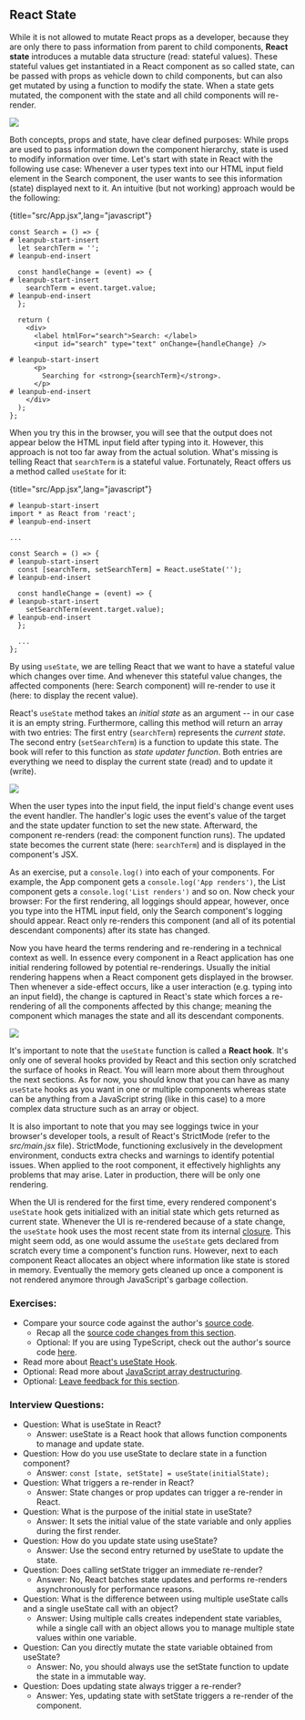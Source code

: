 ## React State

While it is not allowed to mutate React props as a developer, because they are only there to pass information from parent to child components, **React state** introduces a mutable data structure (read: stateful values). These stateful values get instantiated in a React component as so called state, can be passed with props as vehicle down to child components, but can also get mutated by using a function to modify the state. When a state gets mutated, the component with the state and all child components will re-render.

![](images/react-state.png)

Both concepts, props and state, have clear defined purposes: While props are used to pass information down the component hierarchy, state is used to modify information over time. Let's start with state in React with the following use case: Whenever a user types text into our HTML input field element in the Search component, the user wants to see this information (state) displayed next to it. An intuitive (but not working) approach would be the following:

{title="src/App.jsx",lang="javascript"}
~~~~~~~
const Search = () => {
# leanpub-start-insert
  let searchTerm = '';
# leanpub-end-insert

  const handleChange = (event) => {
# leanpub-start-insert
    searchTerm = event.target.value;
# leanpub-end-insert
  };

  return (
    <div>
      <label htmlFor="search">Search: </label>
      <input id="search" type="text" onChange={handleChange} />

# leanpub-start-insert
      <p>
        Searching for <strong>{searchTerm}</strong>.
      </p>
# leanpub-end-insert
    </div>
  );
};
~~~~~~~

When you try this in the browser, you will see that the output does not appear below the HTML input field after typing into it. However, this approach is not too far away from the actual solution. What's missing is telling React that `searchTerm` is a stateful value. Fortunately, React offers us a method called `useState` for it:

{title="src/App.jsx",lang="javascript"}
~~~~~~~
# leanpub-start-insert
import * as React from 'react';
# leanpub-end-insert

...

const Search = () => {
# leanpub-start-insert
  const [searchTerm, setSearchTerm] = React.useState('');
# leanpub-end-insert

  const handleChange = (event) => {
# leanpub-start-insert
    setSearchTerm(event.target.value);
# leanpub-end-insert
  };

  ...
};
~~~~~~~

By using `useState`, we are telling React that we want to have a stateful value which changes over time. And whenever this stateful value changes, the affected components (here: Search component) will re-render to use it (here: to display the recent value).

React's `useState` method takes an *initial state* as an argument -- in our case it is an empty string. Furthermore, calling this method will return an array with two entries: The first entry (`searchTerm`) represents the *current state*. The second entry (`setSearchTerm`) is a function to update this state. The book will refer to this function as *state updater function*. Both entries are everything we need to display the current state (read) and to update it (write).

![](images/react-usestate.png)

When the user types into the input field, the input field's change event uses the event handler. The handler's logic uses the event's value of the target and the state updater function to set the new state. Afterward, the component re-renders (read: the component function runs). The updated state becomes the current state (here: `searchTerm`) and is displayed in the component's JSX.

As an exercise, put a `console.log()` into each of your components. For example, the App component gets a `console.log('App renders')`, the List component gets a `console.log('List renders')` and so on. Now check your browser: For the first rendering, all loggings should appear, however, once you type into the HTML input field, only the Search component's logging should appear. React only re-renders this component (and all of its potential descendant components) after its state has changed.

Now you have heard the terms rendering and re-rendering in a technical context as well. In essence every component in a React application has one initial rendering followed by potential re-renderings. Usually the initial rendering happens when a React component gets displayed in the browser. Then whenever a side-effect occurs, like a user interaction (e.g. typing into an input field), the change is captured in React's state which forces a re-rendering of all the components affected by this change; meaning the component which manages the state and all its descendant components.

![](images/react-lifecycle.png)

It's important to note that the `useState` function is called a **React hook**. It's only one of several hooks provided by React and this section only scratched the surface of hooks in React. You will learn more about them throughout the next sections. As for now, you should know that you can have as many `useState` hooks as you want in one or multiple components whereas state can be anything from a JavaScript string (like in this case) to a more complex data structure such as an array or object.

It is also important to note that you may see loggings twice in your browser's developer tools, a result of React's StrictMode (refer to the *src/main.jsx* file). StrictMode, functioning exclusively in the development environment, conducts extra checks and warnings to identify potential issues. When applied to the root component, it effectively highlights any problems that may arise. Later in production, there will be only one rendering.

When the UI is rendered for the first time, every rendered component's `useState` hook gets initialized with an initial state which gets returned as current state. Whenever the UI is re-rendered because of a state change, the `useState` hook uses the most recent state from its internal [closure](https://www.robinwieruch.de/javascript-closure/). This might seem odd, as one would assume the `useState` gets declared from scratch every time a component's function runs. However, next to each component React allocates an object where information like state is stored in memory. Eventually the memory gets cleaned up once a component is not rendered anymore through JavaScript's garbage collection.

### Exercises:

* Compare your source code against the author's [source code](https://bit.ly/3U3B799).
  * Recap all the [source code changes from this section](https://bit.ly/3vw4M0z).
  * Optional: If you are using TypeScript, check out the author's source code [here](https://bit.ly/3SwxFQu).
* Read more about [React's useState Hook](https://www.robinwieruch.de/react-usestate-hook/).
* Optional: Read more about [JavaScript array destructuring](https://mzl.la/3ncC7WI).
* Optional: [Leave feedback for this section](https://forms.gle/ZJNbQqq3Lw3RiD4H9).

### Interview Questions:

* Question: What is useState in React?
  * Answer: useState is a React hook that allows function components to manage and update state.
* Question: How do you use useState to declare state in a function component?
  * Answer: `const [state, setState] = useState(initialState);`
* Question: What triggers a re-render in React?
  * Answer: State changes or prop updates can trigger a re-render in React.
* Question: What is the purpose of the initial state in useState?
  * Answer: It sets the initial value of the state variable and only applies during the first render.
* Question: How do you update state using useState?
  * Answer: Use the second entry returned by useState to update the state.
* Question: Does calling setState trigger an immediate re-render?
  * Answer: No, React batches state updates and performs re-renders asynchronously for performance reasons.
* Question: What is the difference between using multiple useState calls and a single useState call with an object?
  * Answer: Using multiple calls creates independent state variables, while a single call with an object allows you to manage multiple state values within one variable.
* Question: Can you directly mutate the state variable obtained from useState?
  * Answer: No, you should always use the setState function to update the state in a immutable way.
* Question: Does updating state always trigger a re-render?
  * Answer: Yes, updating state with setState triggers a re-render of the component.